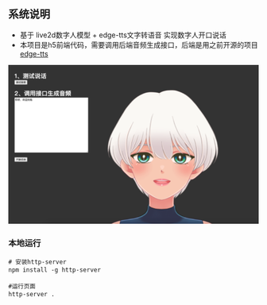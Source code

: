 ## 系统说明

- 基于 live2d数字人模型 + edge-tts文字转语音 实现数字人开口说话 
- 本项目是h5前端代码，需要调用后端音频生成接口，后端是用之前开源的项目 [edge-tts](https://github.com/lyz1810/edge-tts)


![](img.png)

### 本地运行
```
# 安装http-server
npm install -g http-server

#运行页面
http-server .
```

